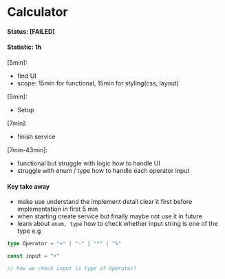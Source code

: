 # Calculator

#### Status: [FAILED]

#### Statistic: 1h

[5min]:
  - find UI
  - scope: 15min for functional, 15min for styling(css, layout)

[5min]:
  - Setup

[7min]:
  - finish service

[7min-43min]:
  - functional but struggle with logic how to handle UI
  - struggle with enum / type how to handle each operator input

#### Key take away

- make use understand the implement detail clear it first before implementation in first 5 min
- when starting create service but finally maybe not use it in future
- learn about `enum, type` how to check whether input string is one of the type e.g

```ts
type Operator = "+" | "-" | "*" | "%"

const input = "+"

// how we check input is type of Operator?

```
